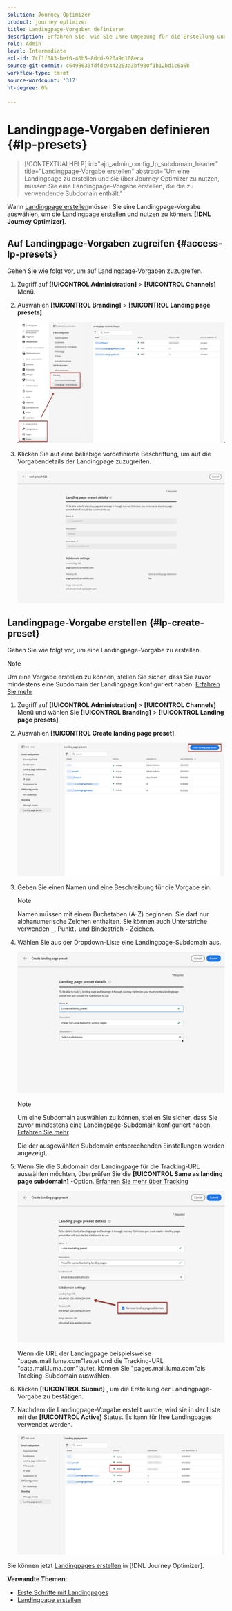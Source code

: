 ```yaml
---
solution: Journey Optimizer
product: journey optimizer
title: Landingpage-Vorgaben definieren
description: Erfahren Sie, wie Sie Ihre Umgebung für die Erstellung und Verwendung von Landingpages mit Journey Optimizer konfigurieren.
role: Admin
level: Intermediate
exl-id: 7cf1f083-bef0-40b5-8ddd-920a9d108eca
source-git-commit: c6498633fdfdc9442203a3bf980f1b12bd1c6a6b
workflow-type: tm+mt
source-wordcount: '317'
ht-degree: 0%

---
```


# Landingpage-Vorgaben definieren {#lp-presets}

>[!CONTEXTUALHELP]
>id="ajo_admin_config_lp_subdomain_header"
>title="Landingpage-Vorgabe erstellen"
>abstract="Um eine Landingpage zu erstellen und sie über Journey Optimizer zu nutzen, müssen Sie eine Landingpage-Vorgabe erstellen, die die zu verwendende Subdomain enthält."

Wann [Landingpage erstellen](../landing-pages/create-lp.md#create-a-lp)müssen Sie eine Landingpage-Vorgabe auswählen, um die Landingpage erstellen und nutzen zu können. **[!DNL Journey Optimizer]**.

## Auf Landingpage-Vorgaben zugreifen {#access-lp-presets}

Gehen Sie wie folgt vor, um auf Landingpage-Vorgaben zuzugreifen.

1. Zugriff auf **[!UICONTROL Administration]** > **[!UICONTROL Channels]** Menü.

1. Auswählen **[!UICONTROL Branding]** > **[!UICONTROL Landing page presets]**.

   ![](assets/lp_presets-access.png)

1. Klicken Sie auf eine beliebige vordefinierte Beschriftung, um auf die Vorgabendetails der Landingpage zuzugreifen.

   ![](assets/lp_preset-details.png)

## Landingpage-Vorgabe erstellen {#lp-create-preset}

Gehen Sie wie folgt vor, um eine Landingpage-Vorgabe zu erstellen.

>[!NOTE]
>
>Um eine Vorgabe erstellen zu können, stellen Sie sicher, dass Sie zuvor mindestens eine Subdomain der Landingpage konfiguriert haben. [Erfahren Sie mehr](lp-subdomains.md)

1. Zugriff auf **[!UICONTROL Administration]** > **[!UICONTROL Channels]** Menü und wählen Sie **[!UICONTROL Branding]** > **[!UICONTROL Landing page presets]**.

1. Auswählen **[!UICONTROL Create landing page preset]**.

   ![](assets/lp_create-preset-temp.png)

1. Geben Sie einen Namen und eine Beschreibung für die Vorgabe ein.

   >[!NOTE]
   >
   > Namen müssen mit einem Buchstaben (A-Z) beginnen. Sie darf nur alphanumerische Zeichen enthalten. Sie können auch Unterstriche verwenden `_`, Punkt`.` und Bindestrich `-` Zeichen.

1. Wählen Sie aus der Dropdown-Liste eine Landingpage-Subdomain aus.

   ![](assets/lp_preset-subdomain.png)

   >[!NOTE]
   >
   >Um eine Subdomain auswählen zu können, stellen Sie sicher, dass Sie zuvor mindestens eine Landingpage-Subdomain konfiguriert haben. [Erfahren Sie mehr](#lp-subdomains)

   Die der ausgewählten Subdomain entsprechenden Einstellungen werden angezeigt.

1. Wenn Sie die Subdomain der Landingpage für die Tracking-URL auswählen möchten, überprüfen Sie die **[!UICONTROL Same as landing page subdomain]** -Option. [Erfahren Sie mehr über Tracking](../email/message-tracking.md)

   ![](assets/lp_preset-subdomain-settings-same.png)

   Wenn die URL der Landingpage beispielsweise &quot;pages.mail.luma.com&quot;lautet und die Tracking-URL &quot;data.mail.luma.com&quot;lautet, können Sie &quot;pages.mail.luma.com&quot;als Tracking-Subdomain auswählen.

1. Klicken **[!UICONTROL Submit]** , um die Erstellung der Landingpage-Vorgabe zu bestätigen. <!--You can also save the preset as draft and resume its configuration later on.-->

   <!--![](assets/lp_preset-subdomain-settings-submit.png)-->

1. Nachdem die Landingpage-Vorgabe erstellt wurde, wird sie in der Liste mit der **[!UICONTROL Active]** Status. Es kann für Ihre Landingpages verwendet werden.

   ![](assets/lp-preset-active-temp.png)

Sie können jetzt [Landingpages erstellen](../landing-pages/create-lp.md) in [!DNL Journey Optimizer].
<!--
>[!NOTE]
>
>Learn how to create channel surfaces for push notifications and emails in [this section](channel-surfaces.md).-->

**Verwandte Themen**:

* [Erste Schritte mit Landingpages](../landing-pages/get-started-lp.md)
* [Landingpage erstellen](../landing-pages/create-lp.md#create-a-lp)
